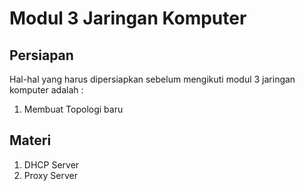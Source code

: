 # Modul 3 Jaringan Komputer

## Persiapan
Hal-hal yang harus dipersiapkan sebelum mengikuti modul 3 jaringan komputer adalah :

1. Membuat Topologi baru

## Materi

1. DHCP Server
2. Proxy Server
